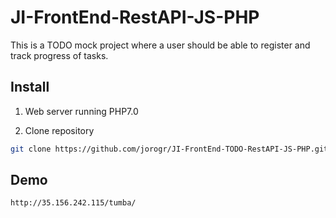 # JI-FrontEnd-RestAPI-JS-PHP

This is a TODO mock project where a user should be able to register and track progress of tasks.

## Install
1. Web server running PHP7.0

2. Clone repository
```bash
git clone https://github.com/jorogr/JI-FrontEnd-TODO-RestAPI-JS-PHP.git
```


## Demo
```bash
http://35.156.242.115/tumba/
```
